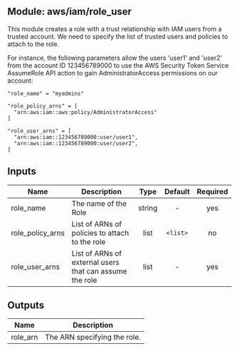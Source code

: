 ## Module: aws/iam/role_user

This module creates a role with a trust relationship with IAM users from
a trusted account. We need to specify the list of trusted users and
policies to attach to the role.

For instance, the following parameters allow the users 'user1' and 'user2'
from the account ID 123456789000 to use the AWS Security Token Service
AssumeRole API action to gain AdministratorAccess permissions on our account:

```
"role_name" = "myadmins"

"role_policy_arns" = [
  "arn:aws:iam::aws:policy/AdministratorAccess"
]

"role_user_arns" = [
  "arn:aws:iam::123456789000:user/user1",
  "arn:aws:iam::123456789000:user/user2",
]
```


## Inputs

| Name | Description | Type | Default | Required |
|------|-------------|:----:|:-----:|:-----:|
| role_name | The name of the Role | string | - | yes |
| role_policy_arns | List of ARNs of policies to attach to the role | list | `<list>` | no |
| role_user_arns | List of ARNs of external users that can assume the role | list | - | yes |

## Outputs

| Name | Description |
|------|-------------|
| role_arn | The ARN specifying the role. |

